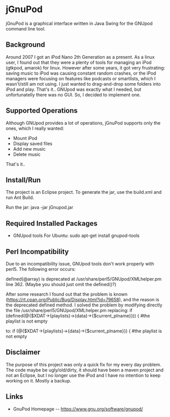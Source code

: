 jGnuPod
===============

jGnuPod is a graphical interface written in Java Swing for the GNUpod command line tool.


Background
-----
Around 2007 I got an iPod Nano 2th Generation as a present. As a linux user, I found out that they were a plenty of tools for managing an iPod (gtkpod, amarok) for linux. However after some years, it got very frustrating: saving music to iPod was causing constant random crashes, or the iPod managers were focusing on features like podcasts or smartlists, which I wasn't/still am not using.
I just wanted to drag-and-drop some folders into iPod and play. That's it..
GNUpod was exactly what I needed, but unfortunatelly there was no GUI. So, I decided to implement one.


Supported Operations
-----
Although GNUpod provides a lot of operations, jGnuPod supports only the ones, which I really wanted:
* Mount iPod
* Display saved files
* Add new music
* Delete music

That's it..

Install/Run
-----
The project is an Eclipse project. 
To generate the jar, use the build.xml and run Ant Build.

Run the jar:
java -jar jGnupod.jar



Required Installed Packages
-----
* GNUpod tools
For Ubuntu: sudo apt-get install gnupod-tools


Perl Incompatibility
-----
Due to an incompatibility issue, GNUpod tools don't work properly with perl5.
The following error occurs:

defined(@array) is deprecated at /usr/share/perl5/GNUpod/XMLhelper.pm line 362.
        (Maybe you should just omit the defined()?)

After some research I found out that the problem is known (https://rt.cpan.org/Public/Bug/Display.html?id=79658),
and the reason is the deprecated defined method. I solved the problem by modifying directly the file /usr/share/perl5/GNUpod/XMLhelper.pm
replacing:
    if (defined(@{$XDAT->{playlists}->{data}->{$current_plname}})) { #the playlist is not empty

to:
   if (@{$XDAT->{playlists}->{data}->{$current_plname}}) { #the playlist is not empty


Disclaimer
-----
The purpose of this project was only a quick fix for my every day problem. The code maybe be ugly/old/dirty, it should have been a maven project and not an Eclipse, but I no longer use the iPod and I have no intention to keep working on it. Mostly a backup.


Links
-----
* GnuPod Homepage -- https://www.gnu.org/software/gnupod/
